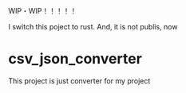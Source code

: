 WIP・WIP！！！！！

I switch this poject to rust. 
And, it is not publis, now

# csv_json_converter
This project is just converter for my project
